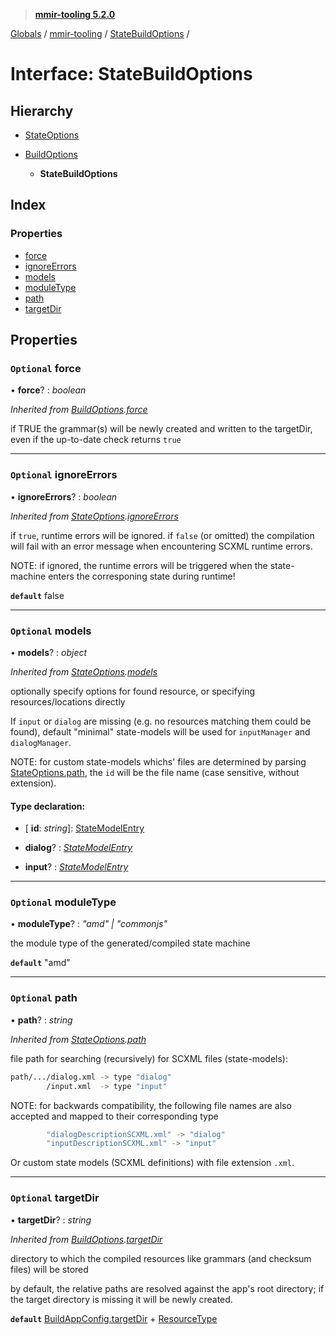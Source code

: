 > **[mmir-tooling 5.2.0](../README.md)**

[Globals](../README.md) / [mmir-tooling](../modules/mmir_tooling.md) / [StateBuildOptions](mmir_tooling.statebuildoptions.md) /

# Interface: StateBuildOptions

## Hierarchy

* [StateOptions](mmir_tooling.stateoptions.md)

* [BuildOptions](mmir_tooling.buildoptions.md)

  * **StateBuildOptions**

## Index

### Properties

* [force](mmir_tooling.statebuildoptions.md#optional-force)
* [ignoreErrors](mmir_tooling.statebuildoptions.md#optional-ignoreerrors)
* [models](mmir_tooling.statebuildoptions.md#optional-models)
* [moduleType](mmir_tooling.statebuildoptions.md#optional-moduletype)
* [path](mmir_tooling.statebuildoptions.md#optional-path)
* [targetDir](mmir_tooling.statebuildoptions.md#optional-targetdir)

## Properties

### `Optional` force

• **force**? : *boolean*

*Inherited from [BuildOptions](mmir_tooling.buildoptions.md).[force](mmir_tooling.buildoptions.md#optional-force)*

if TRUE the grammar(s) will be newly created and written to the targetDir,
even if the up-to-date check returns `true`

___

### `Optional` ignoreErrors

• **ignoreErrors**? : *boolean*

*Inherited from [StateOptions](mmir_tooling.stateoptions.md).[ignoreErrors](mmir_tooling.stateoptions.md#optional-ignoreerrors)*

if `true`, runtime errors will be ignored.
 if `false` (or omitted) the compilation will fail with an error message
 when encountering SCXML runtime errors.

NOTE: if ignored, the runtime errors will be triggered when the state-machine
      enters the corresponing state during runtime!

**`default`** false

___

### `Optional` models

• **models**? : *object*

*Inherited from [StateOptions](mmir_tooling.stateoptions.md).[models](mmir_tooling.stateoptions.md#optional-models)*

optionally specify options for found resource, or specifying resources/locations directly

If `input` or `dialog` are missing (e.g. no resources matching them could be found),
default "minimal" state-models will be used for `inputManager` and `dialogManager`.

NOTE: for custom state-models whichs' files are determined by parsing [StateOptions.path](mmir_tooling.stateoptions.md#optional-path),
      the `id` will be the file name (case sensitive, without extension).

#### Type declaration:

* \[ **id**: *string*\]: [StateModelEntry](mmir_tooling.statemodelentry.md)

* **dialog**? : *[StateModelEntry](mmir_tooling.statemodelentry.md)*

* **input**? : *[StateModelEntry](mmir_tooling.statemodelentry.md)*

___

### `Optional` moduleType

• **moduleType**? : *"amd" | "commonjs"*

the module type of the generated/compiled state machine

**`default`** "amd"

___

### `Optional` path

• **path**? : *string*

*Inherited from [StateOptions](mmir_tooling.stateoptions.md).[path](mmir_tooling.stateoptions.md#optional-path)*

file path for searching (recursively) for SCXML files (state-models):
```bash
path/.../dialog.xml -> type "dialog"
        /input.xml  -> type "input"
```

NOTE: for backwards compatibility, the following file names are also accepted
      and mapped to their corresponding type
```bash
        "dialogDescriptionSCXML.xml" -> "dialog"
        "inputDescriptionSCXML.xml" -> "input"
```

Or custom state models (SCXML definitions) with file extension `.xml`.

___

### `Optional` targetDir

• **targetDir**? : *string*

*Inherited from [BuildOptions](mmir_tooling.buildoptions.md).[targetDir](mmir_tooling.buildoptions.md#optional-targetdir)*

directory to which the compiled resources like grammars (and checksum files) will be stored

by default, the relative paths are resolved against the app's root directory;
if the target directory is missing it will be newly created.

**`default`** [BuildAppConfig.targetDir](mmir_tooling.buildappconfig.md#optional-targetdir) + [ResourceType](../modules/mmir_tooling.md#resourcetype)